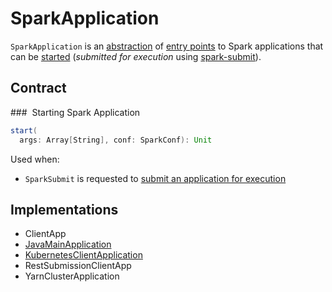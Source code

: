 # SparkApplication

`SparkApplication` is an [abstraction](#contract) of [entry points](#implementations) to Spark applications that can be [started](#start) (_submitted for execution_ using [spark-submit](spark-submit.md)).

## Contract

### <span id="start"> Starting Spark Application

```scala
start(
  args: Array[String], conf: SparkConf): Unit
```

Used when:

* `SparkSubmit` is requested to [submit an application for execution](SparkSubmit.md#runMain)

## Implementations

* ClientApp
* [JavaMainApplication](JavaMainApplication.md)
* [KubernetesClientApplication](../kubernetes/KubernetesClientApplication.md)
* RestSubmissionClientApp
* YarnClusterApplication
